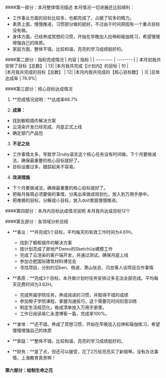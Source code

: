 ####第一部分：本月整体情况描述
本月情况一切进展还比较顺利：
- 工作事业方面的目标比较多，也都完成了，占据了较多的精力。
- 素质上面，慢慢推进，习惯部分做的挺好。不过由于时间原因有一个重点目标没有做。
- 身体方面，已经养成冥想的习惯，开始在早晚加入拉伸和瑜伽练习，希望慢慢增强自己的体质。
- 家庭方面，整体不错。比较和谐，亮亮的学习成绩挺好的。

####第二部分：指标完成情况
| 内容       |    指标  | 
| :-------- | --------:|
| 本月初我共安排了目标【总数】 | 13|
|本月我共完成【计划内】的目标   |  10 |  
|本月我共完成的目标【总数】     |   12| 
|本月内我共完成的【核心目标数】    |  3| 
|总体达成率   |  76.9%| 

####第三部分：核心目标达成情况
1. **完成情况说明：**达成率66.7%

2. **成果：**
- 找到橱柜插件解决方案
- 云渲染开发已经完成，月底正式上线
- 确定部门产品包

3. **不足之处**
- 工作事情太多，导致学习ruby语言这个核心任务没有时间做。下个月要做减法，确保最重要的核心目标就好了。
-  目标设置过多，跟踪起来不容易。


4. **改进措施**
- 下个月要做减法，确保最重要的核心目标就好了。
- 把每月每周必须要做的事情，分离出来做成规划化，放入到万用手册中。
- 把难做的目标，分解成小目标，放入doit里面慢慢推进。

####第四部分：本月内目标达成情况说明
本月我共达成目标12个

####第五部分：各领域分析总结
-  **事业：**共完成5个目标，平均每天的有效工作时间为4.61H。
	-  找到了橱柜插件的解决方案
	-  按计划完成了房地产Demo的SketchUp建模工作
	-  完成了云渲染的客户端开发，并通过测试，确保月底上线
	-  参加合肥国际建筑材料博览会
	-  寻找项目，分别约见ben、杨波、萧山张总、闫总等人谈项目合作事情


- **素质：**完成3个目标，本月做计划时任务安排过多无法全部完成。平均每天花费时间为3.62H。
	- 完成熊猫学院任务，养成阅读的习惯，并取得不错的成绩
	- 参加橙子学院课程，掌握沟通技巧，这个需要花时间刻意训练
	- 制定生活规范化，做成清单放入万用手册里。
	- 工作日阅读易仁永澄博客一篇，完成率100%。

- **身体：**还不错。养成了冥想习惯，开始在早晚加入拉伸和瑜伽练习，希望慢慢增强自己的体质
- **家庭：**整体不错。比较和谐，亮亮的学习成绩挺好的。
- **财务：**差了点，但还可以接受，花了2万给亮亮买了新钢琴。没有办法事情，上海教育真贵啊！

####  第六部分：绘制生命之花



